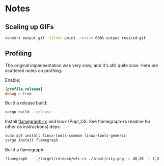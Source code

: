 # Notes

## Scaling up GIFs

```bash
convert output.gif -filter point -resize 600% output_resized.gif
```

## Profiling

The original implementation was very slow, and it's still quite slow. Here are scattered notes on profiling:

Enable:

```toml
[profile.release]
debug = true
```

Build a release build:

```bash
cargo build --release
```

Install [flamegraph-rs](https://github.com/flamegraph-rs/flamegraph) and linux (Pop!_OS. See flamegraph-rs readme for other os instructions) deps:

```bash
sudo apt install linux-tools-common linux-tools-generic
cargo install flamegraph
```

Build a flamegraph:

```bash
flamegraph -- ./target/release/wfc-rs ./input/city.png -o 40,20 -t 3,3
```
